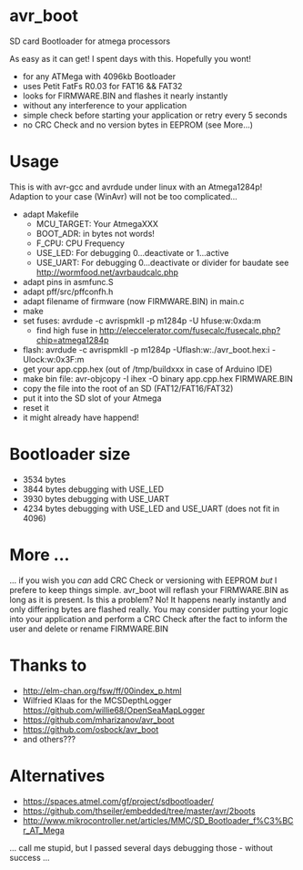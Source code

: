 avr_boot
========

SD card Bootloader for atmega processors

As easy as it can get! I spent days with this. Hopefully you wont!

- for any ATMega with 4096kb Bootloader
- uses Petit FatFs R0.03 for FAT16 && FAT32
- looks for FIRMWARE.BIN and flashes it nearly instantly
- without any interference to your application
- simple check before starting your application or retry every 5 seconds
- no CRC Check and no version bytes in EEPROM (see More...)

# Usage

This is with avr-gcc and avrdude under linux with an Atmega1284p! Adaption to your case (WinAvr) will not be too complicated...

- adapt Makefile
  - MCU_TARGET: Your AtmegaXXX
  - BOOT_ADR: in bytes not words!
  - F_CPU:  CPU Frequency
  - USE_LED: For debugging 0...deactivate or 1...active
  - USE_UART: For debugging 0...deactivate or divider for baudate see http://wormfood.net/avrbaudcalc.php
- adapt pins in asmfunc.S
- adapt pff/src/pffconfh.h
- adapt filename of firmware (now FIRMWARE.BIN) in main.c 
- make
- set fuses: avrdude -c avrispmkII -p m1284p -U hfuse:w:0xda:m
  - find high fuse in http://eleccelerator.com/fusecalc/fusecalc.php?chip=atmega1284p
- flash: avrdude -c avrispmkII -p m1284p -Uflash:w:./avr_boot.hex:i -Ulock:w:0x3F:m 
- get your app.cpp.hex (out of /tmp/buildxxx in case of Arduino IDE)
- make bin file: avr-objcopy -I ihex -O binary app.cpp.hex FIRMWARE.BIN
- copy the file into the root of an SD (FAT12/FAT16/FAT32)
- put it into the SD slot of your Atmega
- reset it
- it might already have happend!

# Bootloader size
 - 3534 bytes
 - 3844 bytes debugging with USE_LED
 - 3930 bytes debugging with USE_UART
 - 4234 bytes debugging with USE_LED and USE_UART (does not fit in 4096)

# More ...
 ... if you wish you *can* add CRC Check or versioning with EEPROM *but* I prefere to keep things simple. avr_boot will reflash your FIRMWARE.BIN as long as it is present.
Is this a problem? No! It happens nearly instantly and only differing bytes are flashed really.
You may consider putting your logic into your application and perform a CRC Check after the fact to inform the user and delete or rename FIRMWARE.BIN

# Thanks to
- http://elm-chan.org/fsw/ff/00index_p.html
- Wilfried Klaas for the MCSDepthLogger https://github.com/willie68/OpenSeaMapLogger
- https://github.com/mharizanov/avr_boot
- https://github.com/osbock/avr_boot
- and others???

# Alternatives

- https://spaces.atmel.com/gf/project/sdbootloader/
- https://github.com/thseiler/embedded/tree/master/avr/2boots
- http://www.mikrocontroller.net/articles/MMC/SD_Bootloader_f%C3%BCr_AT_Mega

... call me stupid, but I passed several days debugging those - without success ...
